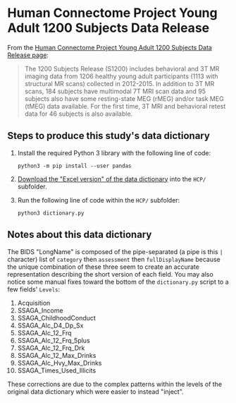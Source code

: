 # Human Connectome Project Young Adult 1200 Subjects Data Release

From the [Human Connectome Project Young Adult 1200 Subjects Data Release page](https://www.humanconnectome.org/study/hcp-young-adult/document/1200-subjects-data-release):

> The 1200 Subjects Release (S1200) includes behavioral and 3T MR imaging data
> from 1206 healthy young adult participants (1113 with structural MR scans)
> collected in 2012-2015. In addition to 3T MR scans, 184 subjects have
> multimodal 7T MRI scan data and 95 subjects also have some resting-state MEG
> (rMEG) and/or task MEG (tMEG) data available. For the first time, 3T MRI and
> behavioral retest data for 46 subjects is also available.

## Steps to produce this study's data dictionary

1. Install the required Python 3 library with the following line of code:

    ```shell
    python3 -m pip install --user pandas
    ```

1. [Download the "Excel version" of the data dictionary](https://wiki.humanconnectome.org/display/PublicData/HCP-YA+Data+Dictionary-+Updated+for+the+1200+Subject+Release) into the `HCP/` subfolder.
1. Run the following line of code within the `HCP/` subfolder:

    ```shell
    python3 dictionary.py
    ```

## Notes about this data dictionary

The BIDS "LongName" is composed of the pipe-separated (a pipe is this `|` character) list of `category` then `assessment` then `fullDisplayName` because the unique combination of these three seem to create an accurate representation describing the short version of each field.
You may also notice some manual fixes toward the bottom of the `dictionary.py` script to a few fields' `Levels`:

1. Acquisition
1. SSAGA_Income
1. SSAGA_ChildhoodConduct
1. SSAGA_Alc_D4_Dp_Sx
1. SSAGA_Alc_12_Frq
1. SSAGA_Alc_12_Frq_5plus
1. SSAGA_Alc_12_Frq_Drk
1. SSAGA_Alc_12_Max_Drinks
1. SSAGA_Alc_Hvy_Max_Drinks
1. SSAGA_Times_Used_Illicits

These corrections are due to the complex patterns within the levels of the original data dictionary which were easier to instead "inject".
